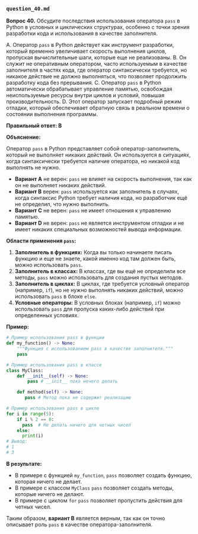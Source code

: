### `question_40.md`

**Вопрос 40.** Обсудите последствия использования оператора `pass` в Python в условных и циклических структурах, особенно с точки зрения разработки кода и использования в качестве заполнителя.

A.  Оператор `pass` в Python действует как инструмент разработки, который временно увеличивает скорость выполнения циклов, пропуская вычислительные шаги, которые еще не реализованы.
B.  Он служит не оперативным оператором, часто используемым в качестве заполнителя в частях кода, где оператор синтаксически требуется, но никакое действие не должно выполняться, что позволяет продолжить разработку кода без прерывания.
C.  Оператор `pass` в Python автоматически обрабатывает управление памятью, освобождая неиспользуемые ресурсы внутри циклов и условий, повышая производительность.
D.  Этот оператор запускает подробный режим отладки, который обеспечивает обратную связь в реальном времени о состоянии выполнения программы.

**Правильный ответ: B**

**Объяснение:**

Оператор `pass` в Python представляет собой оператор-заполнитель, который не выполняет никаких действий. Он используется в ситуациях, когда синтаксически требуется наличие оператора, но никакой код выполнять не нужно.

*   **Вариант A** не верен: `pass` не влияет на скорость выполнения, так как он не выполняет никаких действий.
*   **Вариант B** верен: `pass` используется как заполнитель в случаях, когда синтаксис Python требует наличия кода, но разработчик ещё не определил, что нужно выполнить.
*   **Вариант C** не верен: `pass` не имеет отношения к управлению памятью.
*   **Вариант D** не верен: `pass` не является инструментом отладки и не имеет никаких специальных возможностей вывода информации.

**Области применения `pass`:**

1.  **Заполнитель в функциях:** Когда вы только начинаете писать функцию и еще не знаете, какой именно код там должен быть, можно использовать `pass`.
2.  **Заполнитель в классах:** В классах, где вы ещё не определили все методы, `pass` можно использовать для создания пустых методов.
3.  **Заполнитель в циклах:** В циклах, где требуется условный оператор (например, `if`), но не нужно выполнять никаких действий, можно использовать `pass` в блоке `else`.
4.  **Условные операторы:** В условных блоках (например, `if`) можно использовать `pass` для пропуска каких-либо действий при определенных условиях.

**Пример:**

```python
# Пример использования pass в функции
def my_function() -> None:
    """Функция с использованием pass в качестве заполнителя."""
    pass

# Пример использования pass в классе
class MyClass:
    def __init__(self) -> None:
        pass # __init__ пока нечего делать

    def method(self) -> None:
       pass # Метод пока не содержит реализацию

# Пример использования pass в цикле
for i in range(5):
    if i % 2 == 0:
      pass  # Не делать ничего для четных чисел
    else:
      print(i)
# Вывод:
# 1
# 3
```
**В результате:**
* В примере с функцией `my_function`,  `pass` позволяет создать функцию, которая ничего не делает.
* В примере с классом `MyClass` `pass` позволяет создать методы, которые ничего не делают.
* В примере с циклом `for` `pass` позволяет пропустить действия для четных чисел.

Таким образом, **вариант B** является верным, так как он точно описывает роль `pass` в качестве оператора-заполнителя.
